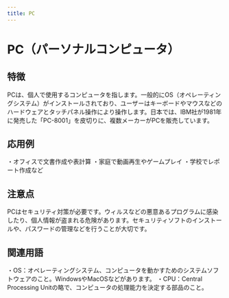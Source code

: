 ```yaml
---
title: PC
---
```


# PC（パーソナルコンピュータ）

## 特徴
PCは、個人で使用するコンピュータを指します。一般的にOS（オペレーティングシステム）がインストールされており、ユーザーはキーボードやマウスなどのハードウェアとタッチパネル操作により操作します。日本では、IBM社が1981年に発売した「PC-8001」を皮切りに、複数メーカーがPCを販売しています。

## 応用例
・オフィスで文書作成や表計算
・家庭で動画再生やゲームプレイ
・学校でレポート作成など
 
## 注意点
PCはセキュリティ対策が必要です。ウィルスなどの悪意あるプログラムに感染したり、個人情報が盗まれる危険があります。セキュリティソフトのインストールや、パスワードの管理などを行うことが大切です。
 
## 関連用語
・OS：オペレーティングシステム、コンピュータを動かすためのシステムソフトウェアのこと。WindowsやMacOSなどがあります。
・CPU：Central Processing Unitの略で、コンピュータの処理能力を決定する部品のこと。